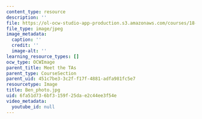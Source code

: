 ```yaml
---
content_type: resource
description: ''
file: https://ol-ocw-studio-app-production.s3.amazonaws.com/courses/18-06sc-linear-algebra-fall-2011/6fa51d736bf3159f25dae2c44ee3f54e_Ben_photo.jpg
file_type: image/jpeg
image_metadata:
  caption: ''
  credit: ''
  image-alt: ''
learning_resource_types: []
ocw_type: OCWImage
parent_title: Meet the TAs
parent_type: CourseSection
parent_uid: 451c7be3-3c2f-f17f-4881-adfa981fc5e7
resourcetype: Image
title: Ben_photo.jpg
uid: 6fa51d73-6bf3-159f-25da-e2c44ee3f54e
video_metadata:
  youtube_id: null
---
```

